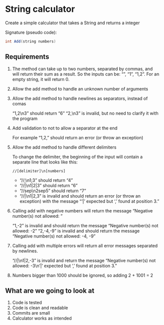 # String calculator

Create a simple calculator that takes a String and returns a integer

Signature (pseudo code):

```java
int Add(string numbers)
```

## Requirements
1.  The method can take up to two numbers, separated by commas, and will return their sum as a result. So the inputs can be: “”, “1”, “1,2”. For an empty string, it will return 0.
2.  Allow the add method to handle an unknown number of arguments
3.  Allow the add method to handle newlines as separators, instead of comas

    “1,2\n3” should return “6”
    “2,\n3” is invalid, but no need to clarify it with the program

4.  Add validation to not to allow a separator at the end

    For example “1,2,” should return an error (or throw an exception)

5.  Allow the add method to handle different delimiters

    To change the delimiter, the beginning of the input will contain a separate line that looks like this:

    `//[delimiter]\n[numbers]`

    - “//;\n1;3” should return “4”
    - “//|\n1|2|3” should return “6”
    - “//sep\n2sep5” should return “7”
    - “//|\n1|2,3” is invalid and should return an error (or throw an exception) with the message “‘|’ expected but ‘,’ found at position 3.”

6.  Calling add with negative numbers will return the message “Negative number(s) not allowed: <negativeNumbers>”

    “1,-2” is invalid and should return the message “Negative number(s) not allowed: -2”
    “2,-4,-9” is invalid and should return the message “Negative number(s) not allowed: -4, -9”

7.  Calling add with multiple errors will return all error messages separated by newlines.

    “//|\n1|2,-3” is invalid and return the message “Negative number(s) not allowed: -3\n’|’ expected but ‘,’ found at position 3.”

8.  Numbers bigger than 1000 should be ignored, so adding 2 + 1001 = 2


## What are we going to look at

1.  Code is tested
2.  Code is clean and readable
3.  Commits are small
4.  Calculator works as intended
